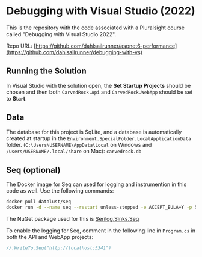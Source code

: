 # Debugging with Visual Studio (2022)

This is the repository with the code associated with a Pluralsight course called "Debugging with Visual Studio 2022".

Repo URL: [https://github.com/dahlsailrunner/aspnet6-performance](https://github.com/dahlsailrunner/debugging-with-vs)

## Running the Solution
In Visual Studio with the solution open, the **Set Startup Projects** should be chosen
and then both `CarvedRock.Api` and `CarvedRock.WebApp` should be set to **Start**.

## Data
The database for this project is SqLite, and a database is 
automatically created at startup in the 
`Environment.SpecialFolder.LocalApplicationData` folder. 
(`C:\Users\USERNAME\AppData\Local` on Windows and 
`/Users/USERNAME/.local/share` on Mac):  `carvedrock.db`


## Seq (optional)

The Docker image for Seq can used for logging and instrumention in this code as well.  Use the following commands:

```bash
docker pull datalust/seq
docker run -d --name seq --restart unless-stopped -e ACCEPT_EULA=Y -p 5341:80 datalust/seq
```

The NuGet package used for this is [Serilog.Sinks.Seq](https://www.nuget.org/packages/Serilog.Sinks.Seq)

To enable the logging for Seq, comment in the following line 
in `Program.cs` in both the API and WebApp projects:

```csharp
//.WriteTo.Seq("http://localhost:5341")
```
